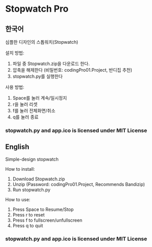 # Stopwatch Pro

## 한국어
심플한 디자인의 스톱워치(Stopwatch)


설치 방법:
  1. 파일 중 Stopwatch.zip을 다운로드 한다. 
  2. 압축을 해제한다 (비밀번호: codingPro01.Project, 반디집 추천)
  3. stopwatch.py를 실행한다


사용 방법:
  1. Space를 눌러 계속/일시정지
  2. r을 눌러 리셋
  3. f를 눌러 전체화면/취소
  4. q를 눌러 종료

### stopwatch.py and app.ico is licensed under MIT License 

## English

Simple-design stopwatch

How to install:
  1. Download Stopwatch.zip
  2. Unzip (Password: codingPro01.Project, Recommends Bandizip)
  3. Run stopwatch.py

How to use:
  1. Press Space to Resume/Stop
  2. Press r to reset
  3. Press f to fullscreen/unfullscreen
  4. Press q to quit
  
### stopwatch.py and app.ico is licensed under MIT License
